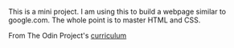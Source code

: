 This is a mini project. I am using this to build a webpage similar to google.com.
The whole point is to master HTML and CSS.

From The Odin Project's [curriculum](http://www.theodinproject.com/courses/web-development-101/lessons/html-css)